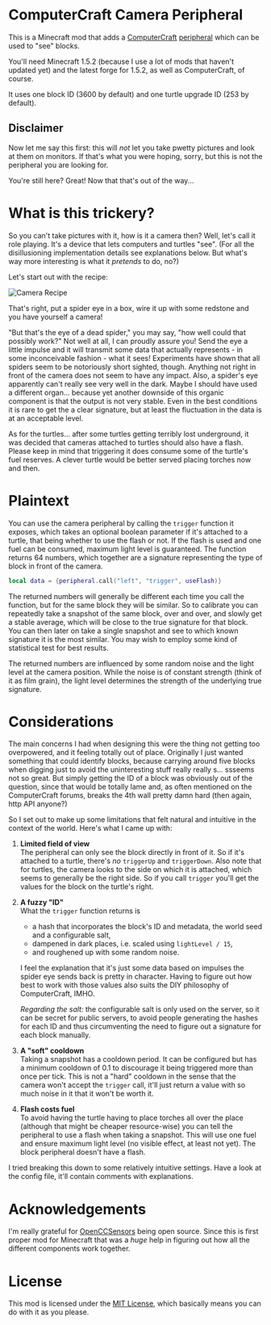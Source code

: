 ComputerCraft Camera Peripheral
===============================

This is a Minecraft mod that adds a [ComputerCraft][] [peripheral][] which can be used to "see" blocks.

You'll need Minecraft 1.5.2 (because I use a lot of mods that haven't updated yet) and the latest forge for 1.5.2, as well as ComputerCraft, of course.

It uses one block ID (3600 by default) and one turtle upgrade ID (253 by default).

Disclaimer
----------

Now let me say this first: this will *not* let you take pwetty pictures and look at them on monitors. If that's what you were hoping, sorry, but this is not the peripheral you are looking for.

You're still here? Great! Now that that's out of the way...

What is this trickery?
======================

So you can't take pictures with it, how is it a camera then? Well, let's call it role playing. It's a device that lets computers and turtles "see". (For all the disillusioning implementation details see explanations below. But what's way more interesting is what it *pretends* to do, no?)

Let's start out with the recipe:

![Camera Recipe](http://i.imgur.com/Reigp2T.png)

That's right, put a spider eye in a box, wire it up with some redstone and you have yourself a camera!

"But that's the eye of a dead spider," you may say, "how well could that possibly work?"
Not well at all, I can proudly assure you! Send the eye a little impulse and it will transmit some data that actually represents - in some inconceivable fashion - what it sees! Experiments have shown that all spiders seem to be notoriously short sighted, though. Anything not right in front of the camera does not seem to have any impact. Also, a spider's eye apparently can't really see very well in the dark. Maybe I should have used a different organ... because yet another downside of this organic component is that the output is not very stable. Even in the best conditions it is rare to get the a clear signature, but at least the fluctuation in the data is at an acceptable level.

As for the turtles... after some turtles getting terribly lost underground, it was decided that cameras attached to turtles should also have a flash. Please keep in mind that triggering it does consume some of the turtle's fuel reserves. A clever turtle would be better served placing torches now and then.

Plaintext
=========

You can use the camera peripheral by calling the `trigger` function it exposes, which takes an optional boolean parameter if it's attached to a turtle, that being whether to use the flash or not. If the flash is used and one fuel can be consumed, maximum light level is guaranteed. The function returns 64 numbers, which together are a signature representing the type of block in front of the camera.

```lua
local data = {peripheral.call("left", "trigger", useFlash)}
```

The returned numbers will generally be different each time you call the function, but for the same block they will be similar. So to calibrate you can repeatedly take
a snapshot of the same block, over and over, and slowly get a stable average, which will be close to the true signature for that block. You can then later on take a single snapshot and see to which known signature it is the most similar. You may wish to employ some kind of statistical test for best results.

The returned numbers are influenced by some random noise and the light level at the camera position. While the noise is of constant strength (think of it as film grain), the light level determines the strength of the underlying true signature.

Considerations
==============

The main concerns I had when designing this were the thing not getting too overpowered, and it feeling totally out of place. Originally I just wanted something that could identify blocks, because carrying around five blocks when digging just to avoid the uninteresting stuff really really s... ssseems not so great. But simply getting the ID of a block was obviously out of the question, since that would be totally lame and, as often mentioned on the ComputerCraft forums, breaks the 4th wall pretty damn hard (then again, http API anyone?)

So I set out to make up some limitations that felt natural and intuitive in the context of the world. Here's what I came up with:

1. **Limited field of view**  
   The peripheral can only see the block directly in front of it. So if it's attached to a turtle, there's *no* `triggerUp` and `triggerDown`. Also note that for turtles, the camera looks to the side on which it is attached, which seems to generally be the right side. So if you call `trigger` you'll get the values for the block on the turtle's right.
2. **A fuzzy "ID"**  
   What the `trigger` function returns is
   - a hash that incorporates the block's ID and metadata, the world seed and a configurable salt,
   - dampened in dark places, i.e. scaled using `lightLevel / 15`,
   - and roughened up with some random noise.

   I feel the explanation that it's just some data based on impulses the spider eye sends back is pretty in character. Having to figure out how best to work with those values also suits the DIY philosophy of ComputerCraft, IMHO.

   *Regarding the salt:* the configurable salt is only used on the server, so it can be secret for public servers, to avoid people generating the hashes for each ID and thus circumventing the need to figure out a signature for each block manually.
3. **A "soft" cooldown**  
   Taking a snapshot has a cooldown period. It can be configured but has a minimum cooldown of 0.1 to discourage it being triggered more than once per tick. This is not a "hard" cooldown in the sense that the camera won't accept the `trigger` call, it'll just return a value with so much noise in it that it won't be worth it.
4. **Flash costs fuel**  
   To avoid having the turtle having to place torches all over the place (although that might be cheaper resource-wise) you can tell the peripheral to use a flash when taking a snapshot. This will use one fuel and ensure maximum light level (no visible effect, at least not yet). The block peripheral doesn't have a flash.

I tried breaking this down to some relatively intuitive settings. Have a look at the config file, it'll contain comments with explanations.

Acknowledgements
================
I'm really grateful for [OpenCCSensors][] being open source. Since this is first proper mod for Minecraft that was a *huge* help in figuring out how all the different components work together.

License
=======

This mod is licensed under the [MIT License][license], which basically means you can do with it as you please.

[computercraft]: http://www.computercraft.info/
[license]: http://opensource.org/licenses/mit-license.php
[OpenCCSensors]: https://github.com/Cloudhunter/OpenCCSensors
[peripheral]: http://computercraft.info/wiki/Category:User_Created_Peripherals